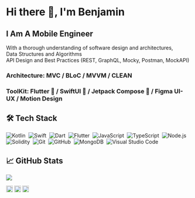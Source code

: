 # Hi there 👋, I'm Benjamin
## I Am A Mobile Engineer <br>
With a thorough understanding of software design and architectures, <br>
Data Structures and Algorithms  <br>
API Design and Best Practices (REST, GraphQL, Mocky, Postman, MockAPI) <br>

### Architecture: MVC / BLoC / MVVM / CLEAN

### ToolKit: Flutter 💙 / SwiftUI 🧡 / Jetpack Compose 💚 / Figma UI-UX / Motion Design
## 🛠&nbsp;Tech Stack
![Kotlin](https://img.shields.io/badge/-Kotlin-ffffff?style=flat&logo=kotlin&logoColor=007ACC)&nbsp;
![Swift](https://img.shields.io/badge/-Swift-ffffff?style=flat&logo=swift&logoColor=007ACC)&nbsp;
![Dart](https://img.shields.io/badge/-Dart-ffffff?style=flat&logo=dart&logoColor=007ACC)&nbsp;
![Flutter](https://img.shields.io/badge/-Flutter-ffffff?style=flat&logo=flutter&logoColor=007ACC)&nbsp;
![JavaScript](https://img.shields.io/badge/-JavaScript-ffffff?style=flat&logo=javascript&logoColor=fad63d)&nbsp;
![TypeScript](https://img.shields.io/badge/-TypeScript-ffffff?style=flat&logo=typescript&logoColor=fad63d)&nbsp;
![Node.js](https://img.shields.io/badge/-Node.js-ffffff?style=flat&logo=node.js)&nbsp;
![Solidity](https://img.shields.io/badge/-Solidity-ffffff?style=flat&logo=solidity)&nbsp;
![Git](https://img.shields.io/badge/-Git-ffffff?style=flat&logo=git)&nbsp;
![GitHub](https://img.shields.io/badge/-GitHub-ffffff?style=flat&logo=github&logoColor=000000)&nbsp;
![MongoDB](https://shields.io/badge/-MongoDB-ffffff?style=flat&logo=mongodb)&nbsp;
![Visual Studio Code](https://img.shields.io/badge/-Visual%20Studio%20Code-ffffff?style=flat&logo=visual-studio-code&logoColor=007ACC)&nbsp;

## &#x1f4c8; GitHub Stats

<a href="https://github.com/Proqrammer">
  <img align="center" src="https://github-readme-stats.vercel.app/api/top-langs/?username=proqrammer&layout=compact&hide_border=true&theme=light" />
</a>

[<img src='https://cdn.jsdelivr.net/npm/simple-icons@3.0.1/icons/github.svg' alt='github' height='18'>](https://github.com/proqrammer)    [<img src='https://cdn.jsdelivr.net/npm/simple-icons@3.0.1/icons/twitter.svg' alt='twitter' height='18'>](https://twitter.com/proqrammer)    [<img src='https://cdn.jsdelivr.net/npm/simple-icons@3.0.1/icons/icloud.svg' alt='website' height='18'>](https://proqrammer.tech)  
